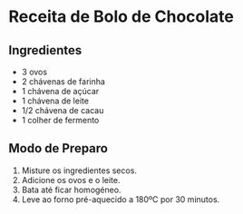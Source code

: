 # Receita de Bolo de Chocolate

## Ingredientes
- 3 ovos
- 2 chávenas de farinha
- 1 chávena de açúcar
- 1 chávena de leite
- 1/2 chávena de cacau
- 1 colher de fermento

## Modo de Preparo
1. Misture os ingredientes secos.
2. Adicione os ovos e o leite.
3. Bata até ficar homogéneo.
4. Leve ao forno pré-aquecido a 180ºC por 30 minutos.

